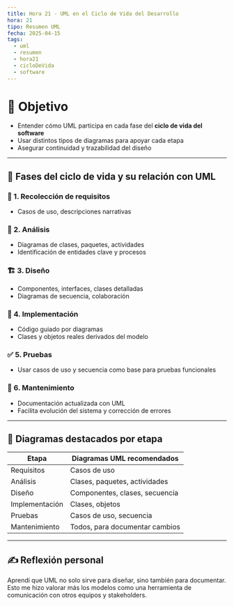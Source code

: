 ```yaml
---
title: Hora 21 - UML en el Ciclo de Vida del Desarrollo
hora: 21
tipo: Resumen UML
fecha: 2025-04-15
tags:
  - uml
  - resumen
  - hora21
  - cicloDeVida
  - software
---
```

# 🎯 Objetivo
- Entender cómo UML participa en cada fase del **ciclo de vida del software**
- Usar distintos tipos de diagramas para apoyar cada etapa
- Asegurar continuidad y trazabilidad del diseño

---

## 🔁 Fases del ciclo de vida y su relación con UML

### 📌 1. Recolección de requisitos
- Casos de uso, descripciones narrativas

### 🧠 2. Análisis
- Diagramas de clases, paquetes, actividades
- Identificación de entidades clave y procesos

### 🏗️ 3. Diseño
- Componentes, interfaces, clases detalladas
- Diagramas de secuencia, colaboración

### 🧪 4. Implementación
- Código guiado por diagramas
- Clases y objetos reales derivados del modelo

### ✅ 5. Pruebas
- Usar casos de uso y secuencia como base para pruebas funcionales

### 🔧 6. Mantenimiento
- Documentación actualizada con UML
- Facilita evolución del sistema y corrección de errores

---

## 📐 Diagramas destacados por etapa

| Etapa           | Diagramas UML recomendados                    |
|-----------------|-----------------------------------------------|
| Requisitos      | Casos de uso                                  |
| Análisis        | Clases, paquetes, actividades                 |
| Diseño          | Componentes, clases, secuencia                |
| Implementación  | Clases, objetos                               |
| Pruebas         | Casos de uso, secuencia                       |
| Mantenimiento   | Todos, para documentar cambios                |

---
## ✍️ Reflexión personal
Aprendí que UML no solo sirve para diseñar, sino también para documentar. Esto me hizo valorar más los modelos como una herramienta de comunicación con otros equipos y stakeholders.